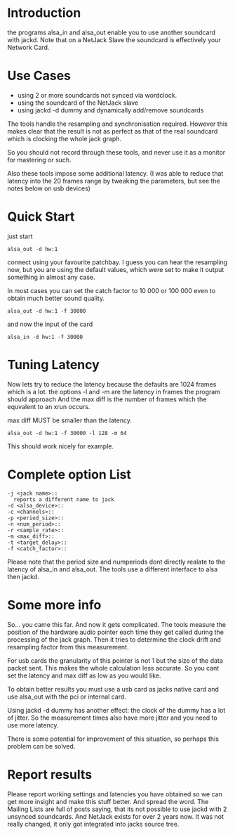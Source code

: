 

# Introduction

the programs alsa_in and alsa_out enable you to use another soundcard with jackd.
Note that on a NetJack Slave the soundcard is effectively your Network Card.


# Use Cases

* using 2 or more soundcards not synced via wordclock.
* using the soundcard of the NetJack slave
* using jackd -d dummy and dynamically add/remove soundcards

The tools handle the resampling and synchronisation required. However this makes clear
that the result is not as perfect as that of the real soundcard which is clocking the
whole jack graph.

So you should not record through these tools, and never use it as a monitor for mastering or such.

Also these tools impose some additional latency. (I was able to reduce that latency into the 20 frames
range by tweaking the parameters, but see the notes below on usb devices)


# Quick Start

just start 

	
	alsa_out -d hw:1
	

connect using your favourite patchbay. I guess you can hear the resampling now, but you are using the default values,
which were set to make it output something in almost any case.

In most cases you can set the catch factor to 10 000 or 100 000 even to obtain much better sound quality.


	
	alsa_out -d hw:1 -f 30000
	

and now the input of the card

	
	alsa_in -d hw:1 -f 30000
	


# Tuning Latency

Now lets try to reduce the latency because the defaults are 1024 frames which is a lot.
the options -l and -m are the latency in frames the program should approach
And the max diff is the number of frames which the equvalent to an xrun occurs.

max diff MUST be smaller than the latency.

	
	alsa_out -d hw:1 -f 30000 -l 128 -m 64
	

This should work nicely for example.


# Complete option List

	-j <jack name>::
	  reports a different name to jack
	-d <alsa_device>::
	-c <channels>::
	-p <period_size>::
	-n <num_period>::
	-r <sample_rate>::
	-m <max_diff>::
	-t <target_delay>:: 
	-f <catch_factor>::

Please note that the period size and numperiods dont directly realate to
the latency of alsa_in and alsa_out. 
The tools use a different interface to alsa then jackd.

# Some more info

So... you came this far. And now it gets complicated.
The tools measure the position of the hardware audio pointer each time they get called during
the processing of the jack graph. Then it tries to determine the clock drift and resampling factor
from this measurement.

For usb cards the granularity of this pointer is not 1 but the size of the data packet sent.
This makes the whole calculation less accurate. So you cant set the latency and max diff as
low as you would like.

To obtain better results you must use a usb card as jacks native card and use alsa_out with the
pci or internal card. 

Using jackd -d dummy has another effect: the clock of the dummy has a lot of jitter.
So the measurement times also have more jitter and you need to use more latency.

There is some potential for improvement of this situation, so perhaps this problem can be solved.


# Report results

Please report working settings and latencies you have obtained so we can get more insight and make
this stuff better. And spread the word. The Mailing Lists are full of posts saying, that its not
possible to use jackd with 2 unsynced soundcards. And NetJack exists for over 2 years now.
It was not really changed, it only got integrated into jacks source tree.


